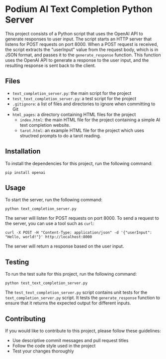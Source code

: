 # Podium AI Text Completion Python Server

This project consists of a Python script that uses the OpenAI API to generate responses to user input. The script starts an HTTP server that listens for POST requests on port 8000. When a POST request is received, the script extracts the "userInput" value from the request body, which is in JSON format, and passes it to the `generate_response` function. This function uses the OpenAI API to generate a response to the user input, and the resulting response is sent back to the client.

## Files

- `text_completion_server.py`: the main script for the project
- `test_text_completion_server.py`: a test script for the project
- `.gitignore`: a list of files and directories to ignore when committing to Git
- `html_pages`: a directory containing HTML files for the project
  - `index.html`: the main HTML file for the project containing a simple AI text completion website.
  - `tarot.html`: an example HTML file for the project which uses structred prompts to do a tarot reading.

## Installation

To install the dependencies for this project, run the following command:

`pip install openai`

## Usage

To start the server, run the following command:

`python text_completion_server.py`

The server will listen for POST requests on port 8000. To send a request to the server, you can use a tool such as `curl`:

`curl -X POST -H "Content-Type: application/json" -d '{"userInput": "Hello, world!"}' http://localhost:8000`

The server will return a response based on the user input.

## Testing

To run the test suite for this project, run the following command:

`python test_text_completion_server.py`

The `test_text_completion_server.py` script contains unit tests for the `text_completion_server.py` script. It tests the `generate_response` function to ensure that it returns the expected output for different inputs.

## Contributing

If you would like to contribute to this project, please follow these guidelines:

- Use descriptive commit messages and pull request titles
- Follow the code style used in the project
- Test your changes thoroughly

